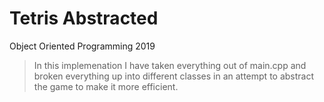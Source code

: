 # Tetris Abstracted

Object Oriented Programming 2019

> In this implemenation I have taken everything out of main.cpp and broken 
everything up into different classes in an attempt to abstract the game to 
make it more efficient.
